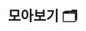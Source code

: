 ---
title: "모아보기 🗂️"
layout: "collection"
description: "디스크립션"
url: "/collection/"
summary: collection
menu:
  - title: "Effective Java 3/E"
    description: "Effective Java 3/E 학습하면서 정리한 내용입니다."
    url: "/tags/effective-java-3/e/"
  - title: "JPA"
    description: "자바 퍼시스턴스 API또는 자바 지속성 API(Java Persistence API, JPA)는 자바 플랫폼 SE와 자바 플랫폼 EE를 사용하는 응용프로그램에서 관계형 데이터베이스의 관리를 표현하는 자바 API이다."
    url: "/tags/jpa/"
---